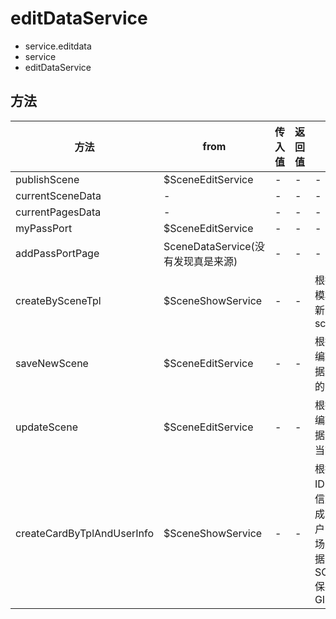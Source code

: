 # editDataService
- service.editdata
- service
- editDataService

## 方法
方法|from|传入值|返回值|含义
---|---|---|---|---
publishScene|$SceneEditService|-|-|-
currentSceneData|-|-|-|-
currentPagesData|-|-|-|-
myPassPort|$SceneEditService|-|-|-
addPassPortPage|SceneDataService(没有发现真是来源)|-|-|-
createBySceneTpl|$SceneShowService|-|-|根据一个模板生成新的scene
saveNewScene|$SceneEditService|-|-|根据页面编辑后数据生成新的scene
updateScene|$SceneEditService|-|-|根据页面编辑后数据 保存到当前场景
createCardByTplAndUserInfo|$SceneShowService|-|-|根据模板ID， 用户信息， 生成当前用户的名片场景数据， SCENEID保存到GID

